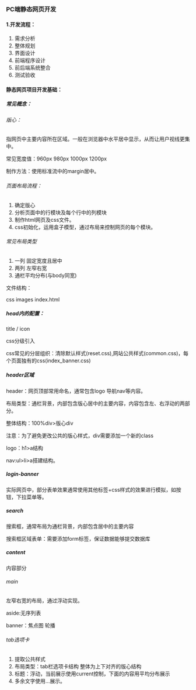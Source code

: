 ### PC端静态网页开发

#### 1.开发流程：

1. 需求分析
2. 整体规划
3. 界面设计
4. 前端程序设计
5. 前后端系统整合
6. 测试验收

#### 静态网页项目开发基础：

##### 常见概念：

###### 版心：

指网页中主要内容所在区域。一般在浏览器中水平居中显示，从而让用户视线更集中。

常见宽度值：960px  980px  1000px  1200px

制作方法：使用标准流中的margin居中。

###### 页面布局流程：

1. 确定版心
2. 分析页面中的行模块及每个行中的列模块
3. 制作html网页及css文件。
4. css初始化，运用盒子模型，通过布局来控制网页的每个模块。

###### 常见布局类型

1. 一列 固定宽度且居中
2. 两列 左窄右宽
3. 通栏平均分布(与body同宽)

文件结构：

  css images  index.html

##### head内的配置：

title   /  icon

css分级引入

css常见的分层组织：清除默认样式(reset.css),网站公共样式(common.css)，每个页面独有的css(index_banner.css)



##### header区域

header：网页顶部常用命名，通常包含logo 导航nav等内容。

布局类型：通栏背景，内部包含版心居中的主要内容，内容包含左、右浮动的两部分。

整体结构：100%div>版心div

注意：为了避免更改公共的版心样式，div需要添加一个新的class

logo：h1>a结构

nav:ul>li>a搭建结构。

##### login-banner

实际网页中，部分表单效果通常使用其他标签+css样式的效果进行模拟，如按钮，下拉菜单等。

##### search

搜索框，通常布局为通栏背景，内部包含居中的主要内容

搜索框区域表单：需要添加form标签，保证数据能够提交数据库

##### content

内容部分

###### main

左窄右宽的布局，通过浮动实现。

aside:无序列表

banner：焦点图 轮播

###### tab选项卡

1. 提取公共样式
2. 布局类型：tab栏选项卡结构 整体为上下对齐的版心结构
3. 标题：浮动，当前展示使用current控制，下面的内容用平均分布展示
4. 多余文字使用...展示。